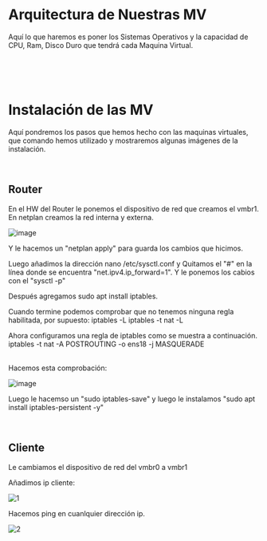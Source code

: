 # Arquitectura de Nuestras MV
Aquí lo que haremos es poner los Sistemas Operativos y la capacidad de CPU, Ram, Disco Duro que tendrá cada Maquina Virtual.

<br>
<br>
<br>


# Instalación de las MV
Aquí pondremos los pasos que hemos hecho con las maquinas virtuales, que comando hemos utilizado y mostraremos algunas imágenes de la instalación.


<br>


## Router
En el HW del Router le ponemos el dispositivo de red que creamos el vmbr1.
En netplan creamos la red interna y externa.

![image](https://github.com/user-attachments/assets/2a46b4aa-0c67-4d3b-b303-56060908021c)

Y le hacemos un "netplan apply" para guarda los cambios que hicimos.

Luego añadimos la dirección nano /etc/sysctl.conf y Quitamos el "#" en la línea donde se encuentra "net.ipv4.ip_forward=1". Y le ponemos los cabios con el "sysctl -p"

Después agregamos sudo apt install iptables.

Cuando termine podemos comprobar que no tenemos ninguna regla habilitada, por supuesto: iptables -L iptables -t nat -L

Ahora configuramos una regla de iptables como se muestra a continuación. iptables -t nat -A POSTROUTING -o ens18 -j MASQUERADE

<br>
Hacemos esta comprobación:

![image](https://github.com/user-attachments/assets/f4408498-fd52-4f9d-905d-a825dc4a0488)

Luego le hacemso un "sudo iptables-save" y luego le instalamos "sudo apt install iptables-persistent -y"

<br>

## Cliente
Le cambiamos el dispositivo de red del vmbr0 a vmbr1

Añadimos ip cliente:

![1](https://github.com/user-attachments/assets/85b903dd-e965-4ffd-8bc8-55286426e983)

Hacemos ping en cuanlquier dirección ip.

![2](https://github.com/user-attachments/assets/a1bf4d41-f953-45d2-a064-b1b7b0515a1c)


